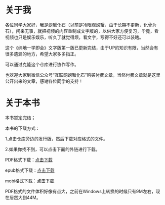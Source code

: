 # 关于我

各位同学大家好，我是螃蟹化石（以前是冷眼观螃蟹，由于长期不更新，化骨为石），闲来无事，就把视频的内容重制成文字版的，以供大家方便复习，毕竟，看视频也只是娱乐娱乐，听久了就觉得烦，看文字，写得不好还可以装瞎。

这个《纬地一学即会》文字版第一版已更新完结，由于UP的知识有限，当然会有很多遗漏的地方，希望大家多多指正。

可以通过克隆这个仓库进行协作写作。

也欢迎大家到微信公众号“互联网螃蟹化石”购买付费文章，当然付费文章就是这里公开出来的文章，感谢各位同学的支持！

# 关于本书

本书暂定完结；

本书的下载方式：

1.点击仓库旁边的发行版，然后下载对应格式的文件。

2.如果你找不到，可以点击下面的外链进行下载。

PDF格式下载：[点击下载](https://www.lanzoui.com/iKU45j443fa)

epub格式下载：[点击下载](https://www.lanzoui.com/iftvYj444cd)

mobi格式下载：[点击下载](https://www.lanzoui.com/iwlFIj443xi)

PDF格式的文件体积好像有点大，之前在Windows上转换的时候只有9M左右，现在居然大到44M。